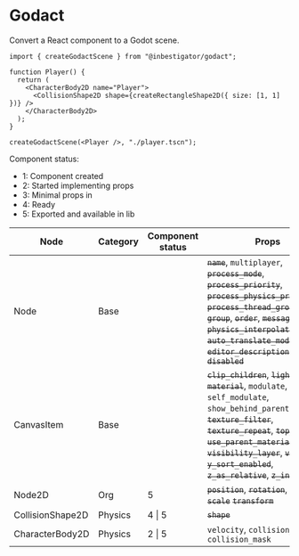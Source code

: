 # Godact

Convert a React component to a Godot scene.

```tsx
import { createGodactScene } from "@inbestigator/godact";

function Player() {
  return (
    <CharacterBody2D name="Player">
      <CollisionShape2D shape={createRectangleShape2D({ size: [1, 1] })} />
    </CharacterBody2D>
  );
}

createGodactScene(<Player />, "./player.tscn");
```

Component status:

- 1: Component created
- 2: Started implementing props
- 3: Minimal props in
- 4: Ready
- 5: Exported and available in lib

| Node             | Category | Component status | Props                                                                                                                                                                                                                                                                                             | Complete |
| ---------------- | -------- | ---------------- | ------------------------------------------------------------------------------------------------------------------------------------------------------------------------------------------------------------------------------------------------------------------------------------------------- | -------- |
| Node             | Base     |                  | ~~`name`~~, `multiplayer`, ~~`process_mode`~~, ~~`process_priority`~~, ~~`process_physics_priority`~~, ~~`process_thread_group`~~, ~~`group`~~, ~~`order`~~, ~~`messages`~~, ~~`physics_interpolation_mode`~~, ~~`auto_translate_mode`~~, ~~`editor_description`~~, ~~`disabled`~~                |          |
| CanvasItem       | Base     |                  | ~~`clip_children`~~, ~~`light_mask`~~, ~~`material`~~, `modulate`, `self_modulate`, `show_behind_parent`, ~~`texture_filter`~~, ~~`texture_repeat`~~, ~~`top_level`~~, ~~`use_parent_material`~~, ~~`visibility_layer`~~, ~~`visible`~~, ~~`y_sort_enabled`~~, ~~`z_as_relative`~~, ~~`z_index`~~ |          |
| Node2D           | Org      | 5                | ~~`position`~~, ~~`rotation`~~, ~~`skew`~~, ~~`scale`~~ ~~`transform`~~                                                                                                                                                                                                                           |          |
| CollisionShape2D | Physics  | 4 \| 5           | ~~`shape`~~                                                                                                                                                                                                                                                                                       |          |
| CharacterBody2D  | Physics  | 2 \| 5           | `velocity`, `collision_layer`, `collision_mask`                                                                                                                                                                                                                                                   |          |
